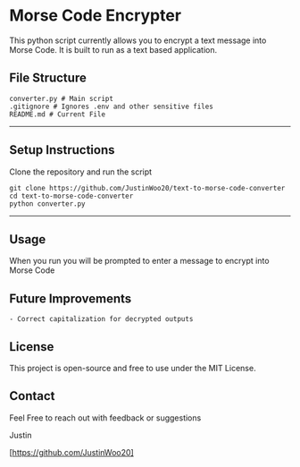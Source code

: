 # Morse Code Encrypter
This python script currently allows you to encrypt a text message 
into Morse Code. It is built to run as a text based application.

## File Structure

    converter.py # Main script
    .gitignore # Ignores .env and other sensitive files
    README.md # Current File

---

## Setup Instructions

Clone the repository and run the script

```commandline
git clone https://github.com/JustinWoo20/text-to-morse-code-converter
cd text-to-morse-code-converter
python converter.py
```

---

## Usage
When you run you will be prompted to enter a message to encrypt into Morse Code

## Future Improvements
    - Correct capitalization for decrypted outputs

## License
This project is open-source and free to use under the MIT License.

## Contact
Feel Free to reach out with feedback or suggestions

Justin

[https://github.com/JustinWoo20]